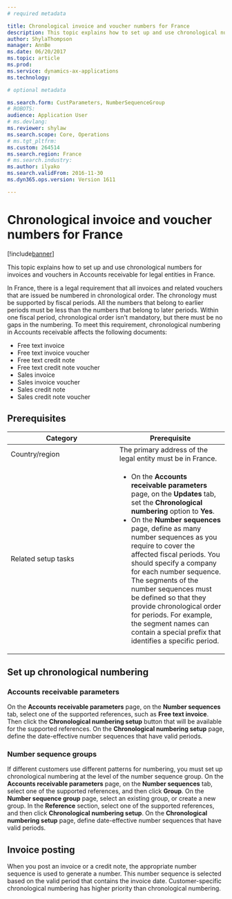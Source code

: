 ```yaml
---
# required metadata

title: Chronological invoice and voucher numbers for France
description: This topic explains how to set up and use chronological numbers for invoices and vouchers in Accounts receivable for legal entities in France.  
author: ShylaThompson
manager: AnnBe
ms.date: 06/20/2017
ms.topic: article
ms.prod: 
ms.service: dynamics-ax-applications
ms.technology: 

# optional metadata

ms.search.form: CustParameters, NumberSequenceGroup
# ROBOTS: 
audience: Application User
# ms.devlang: 
ms.reviewer: shylaw
ms.search.scope: Core, Operations
# ms.tgt_pltfrm: 
ms.custom: 264514
ms.search.region: France
# ms.search.industry: 
ms.author: ilyako
ms.search.validFrom: 2016-11-30
ms.dyn365.ops.version: Version 1611

---
```


# Chronological invoice and voucher numbers for France

[!include[banner](../includes/banner.md)]


This topic explains how to set up and use chronological numbers for invoices and vouchers in Accounts receivable for legal entities in France.  

In France, there is a legal requirement that all invoices and related vouchers that are issued be numbered in chronological order. The chronology must be supported by fiscal periods. All the numbers that belong to earlier periods must be less than the numbers that belong to later periods. Within one fiscal period, chronological order isn't mandatory, but there must be no gaps in the numbering. To meet this requirement, chronological numbering in Accounts receivable affects the following documents:

-   Free text invoice
-   Free text invoice voucher
-   Free text credit note
-   Free text credit note voucher
-   Sales invoice
-   Sales invoice voucher
-   Sales credit note
-   Sales credit note voucher

## Prerequisites
<table>
<colgroup>
<col width="50%" />
<col width="50%" />
</colgroup>
<thead>
<tr class="header">
<th>Category</th>
<th>Prerequisite</th>
</tr>
</thead>
<tbody>
<tr class="odd">
<td>Country/region</td>
<td>The primary address of the legal entity must be in France.</td>
</tr>
<tr class="even">
<td>Related setup tasks</td>
<td><ul>
<li>On the <strong>Accounts receivable parameters</strong> page, on the <strong>Updates</strong> tab, set the <strong>Chronological numbering</strong> option to <strong>Yes</strong>.</li>
<li>On the <strong>Number sequences</strong> page, define as many number sequences as you require to cover the affected fiscal periods. You should specify a company for each number sequence. The segments of the number sequences must be defined so that they provide chronological order for periods. For example, the segment names can contain a special prefix that identifies a specific period.</li>
</ul></td>
</tr>
</tbody>
</table>

## Set up chronological numbering
### Accounts receivable parameters

On the **Accounts receivable parameters** page, on the **Number sequences** tab, select one of the supported references, such as **Free text invoice**. Then click the **Chronological numbering setup** button that will be available for the supported references. On the **Chronological numbering setup** page, define the date-effective number sequences that have valid periods.

### Number sequence groups

If different customers use different patterns for numbering, you must set up chronological numbering at the level of the number sequence group. On the **Accounts receivable parameters** page, on the **Number sequences** tab, select one of the supported references, and then click **Group**. On the **Number sequence group** page, select an existing group, or create a new group. In the **Reference** section, select one of the supported references, and then click **Chronological numbering setup**. On the **Chronological numbering setup** page, define date-effective number sequences that have valid periods.

## Invoice posting
When you post an invoice or a credit note, the appropriate number sequence is used to generate a number. This number sequence is selected based on the valid period that contains the invoice date. Customer-specific chronological numbering has higher priority than chronological numbering.



